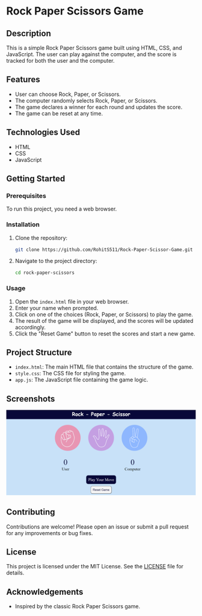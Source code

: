 
# Rock Paper Scissors Game

## Description

This is a simple Rock Paper Scissors game built using HTML, CSS, and JavaScript. The user can play against the computer, and the score is tracked for both the user and the computer.

## Features

- User can choose Rock, Paper, or Scissors.
- The computer randomly selects Rock, Paper, or Scissors.
- The game declares a winner for each round and updates the score.
- The game can be reset at any time.

## Technologies Used

- HTML
- CSS
- JavaScript

## Getting Started

### Prerequisites

To run this project, you need a web browser.

### Installation

1. Clone the repository:

   ```bash
   git clone https://github.com/RohitS511/Rock-Paper-Scissor-Game.git
   ```

2. Navigate to the project directory:

   ```bash
   cd rock-paper-scissors
   ```

### Usage

1. Open the `index.html` file in your web browser.
2. Enter your name when prompted.
3. Click on one of the choices (Rock, Paper, or Scissors) to play the game.
4. The result of the game will be displayed, and the scores will be updated accordingly.
5. Click the "Reset Game" button to reset the scores and start a new game.

## Project Structure

- `index.html`: The main HTML file that contains the structure of the game.
- `style.css`: The CSS file for styling the game.
- `app.js`: The JavaScript file containing the game logic.

## Screenshots

![Game Screenshot](images/Screenshot.png)

## Contributing

Contributions are welcome! Please open an issue or submit a pull request for any improvements or bug fixes.

## License

This project is licensed under the MIT License. See the [LICENSE](LICENSE) file for details.

## Acknowledgements

- Inspired by the classic Rock Paper Scissors game.
